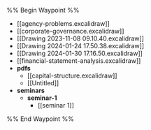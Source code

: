 %% Begin Waypoint %%
- [[agency-problems.excalidraw]]
- [[corporate-governance.excalidraw]]
- [[Drawing 2023-11-08 09.10.40.excalidraw]]
- [[Drawing 2024-01-24 17.50.38.excalidraw]]
- [[Drawing 2024-01-30 17.16.50.excalidraw]]
- [[financial-statement-analysis.excalidraw]]
- **pdfs**
	- [[capital-structure.excalidraw]]
	- [[Untitled]]
- **seminars**
	- **seminar-1**
		- [[seminar 1]]

%% End Waypoint %%
